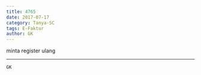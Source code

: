 ```yaml
---
title: 4765
date: 2017-07-17
category: Tanya-SC
tags: E-Faktur
author: GK
---
```


minta register ulang

---



`GK`
